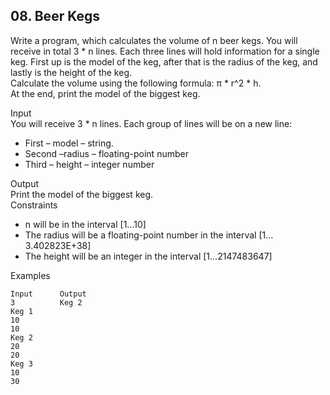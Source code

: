 ## 08. Beer Kegs

Write a program, which calculates the volume of n beer kegs. You will receive in total 3 * n lines. Each three lines will hold information for a single keg. First up is the model of the keg, after that is the radius of the keg, and lastly is the height of the keg.<br>
Calculate the volume using the following formula: π * r^2 * h. <br>
At the end, print the model of the biggest keg.

Input<br>
You will receive 3 * n lines. Each group of lines will be on a new line:
- First – model – string.
- Second –radius – floating-point number
- Third – height – integer number

Output<br>
Print the model of the biggest keg.<br>
Constraints
- n will be in the interval [1…10]
- The radius will be a floating-point number in the interval [1…3.402823E+38]
- The height will be an integer in the interval [1…2147483647]

Examples

```
Input	   Output		
3          Keg 2
Keg 1
10
10
Keg 2
20
20
Keg 3
10
30			
```
